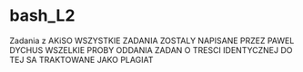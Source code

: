 # bash_L2
Zadania z AKiSO
WSZYSTKIE ZADANIA ZOSTALY NAPISANE PRZEZ PAWEL DYCHUS
WSZELKIE PROBY ODDANIA ZADAN O TRESCI IDENTYCZNEJ DO TEJ SA TRAKTOWANE JAKO PLAGIAT
